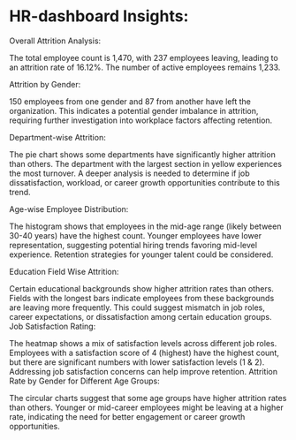 # HR-dashboard Insights:
Overall Attrition Analysis:

The total employee count is 1,470, with 237 employees leaving, leading to an attrition rate of 16.12%.
The number of active employees remains 1,233.

Attrition by Gender:

150 employees from one gender and 87 from another have left the organization.
This indicates a potential gender imbalance in attrition, requiring further investigation into workplace factors affecting retention.

Department-wise Attrition:

The pie chart shows some departments have significantly higher attrition than others.
The department with the largest section in yellow experiences the most turnover.
A deeper analysis is needed to determine if job dissatisfaction, workload, or career growth opportunities contribute to this trend.

Age-wise Employee Distribution:

The histogram shows that employees in the mid-age range (likely between 30-40 years) have the highest count.
Younger employees have lower representation, suggesting potential hiring trends favoring mid-level experience.
Retention strategies for younger talent could be considered.

Education Field Wise Attrition:

Certain educational backgrounds show higher attrition rates than others.
Fields with the longest bars indicate employees from these backgrounds are leaving more frequently.
This could suggest mismatch in job roles, career expectations, or dissatisfaction among certain education groups.
Job Satisfaction Rating:

The heatmap shows a mix of satisfaction levels across different job roles.
Employees with a satisfaction score of 4 (highest) have the highest count, but there are significant numbers with lower satisfaction levels (1 & 2).
Addressing job satisfaction concerns can help improve retention.
Attrition Rate by Gender for Different Age Groups:

The circular charts suggest that some age groups have higher attrition rates than others.
Younger or mid-career employees might be leaving at a higher rate, indicating the need for better engagement or career growth opportunities.
